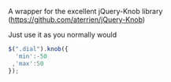 A wrapper for the excellent jQuery-Knob library (https://github.com/aterrien/jQuery-Knob)

Just use it as you normally would

```js
$(".dial").knob({
  'min':-50
 ,'max':50
});
```
